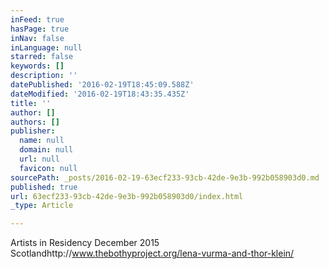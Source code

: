 ```yaml
---
inFeed: true
hasPage: true
inNav: false
inLanguage: null
starred: false
keywords: []
description: ''
datePublished: '2016-02-19T18:45:09.588Z'
dateModified: '2016-02-19T18:43:35.435Z'
title: ''
author: []
authors: []
publisher:
  name: null
  domain: null
  url: null
  favicon: null
sourcePath: _posts/2016-02-19-63ecf233-93cb-42de-9e3b-992b058903d0.md
published: true
url: 63ecf233-93cb-42de-9e3b-992b058903d0/index.html
_type: Article

---
```

Artists in Residency December 2015 Scotlandhttp://www.thebothyproject.org/lena-vurma-and-thor-klein/